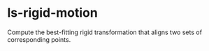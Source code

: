 # ls-rigid-motion
Compute the best-fitting rigid transformation that aligns two sets of corresponding points.
